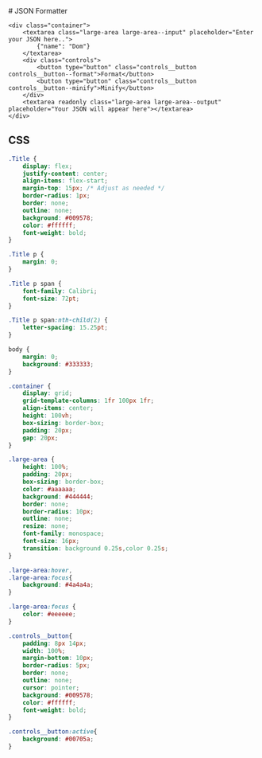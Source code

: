 <!DOCTYPE html>
<html lang="en">
<head>
    <meta charset="UTF-8">
    <meta http-equiv="X-UA-Compatible" content="IE-Edge">
    <meta name="viewport" content="width-device-width", intial-scale=1.0">
    <title>JSON Formatter with JavaScript</title>
    <link rel="stylesheet" href="main.css">
    <script src="main.js" defer></script>
</head>

<body>
    # JSON Formatter
    
    <div class="container">
        <textarea class="large-area large-area--input" placeholder="Enter your JSON here..">
            {"name": "Dom"}
        </textarea>
        <div class="controls">
            <button type="button" class="controls__button controls__button--format">Format</button>
            <button type="button" class="controls__button controls__button--minify">Minify</button>
        </div>
        <textarea readonly class="large-area large-area--output" placeholder="Your JSON will appear here"></textarea>
    </div>
</body>
</html>

## CSS

```css
.Title {
    display: flex;
    justify-content: center;
    align-items: flex-start;
    margin-top: 15px; /* Adjust as needed */
    border-radius: 1px;
    border: none;
    outline: none;
    background: #009578;
    color: #ffffff;
    font-weight: bold;
}

.Title p {
    margin: 0;
}

.Title p span {
    font-family: Calibri;
    font-size: 72pt;
}

.Title p span:nth-child(2) {
    letter-spacing: 15.25pt;
}

body {
    margin: 0;
    background: #333333;
}

.container {
    display: grid;
    grid-template-columns: 1fr 100px 1fr;
    align-items: center;
    height: 100vh;
    box-sizing: border-box;
    padding: 20px;
    gap: 20px;
}

.large-area {
    height: 100%;
    padding: 20px;
    box-sizing: border-box;
    color: #aaaaaa;
    background: #444444;
    border: none;
    border-radius: 10px;
    outline: none;
    resize: none;
    font-family: monospace;
    font-size: 16px; 
    transition: background 0.25s,color 0.25s;
}

.large-area:hover,
.large-area:focus{
    background: #4a4a4a;
}

.large-area:focus {
    color: #eeeeee;
}

.controls__button{
    padding: 8px 14px;
    width: 100%;
    margin-bottom: 10px;
    border-radius: 5px;
    border: none;
    outline: none;
    cursor: pointer;
    background: #009578;
    color: #ffffff;
    font-weight: bold;
}

.controls__button:active{
    background: #00705a;
}
